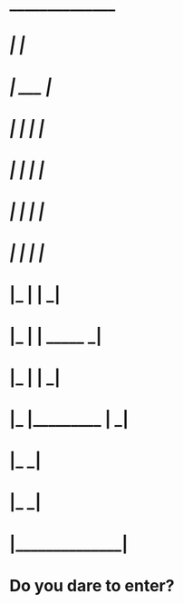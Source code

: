   #            ______________     
  #          _|              |_
  #        _|   ___            |_
  #      _|    |   |             |_
  #    _|      |   |               |_
  #  _|        |   |                 |_
 # _|          |   |                   |_
# |_           |   |                    _|
 #  |_         |   | _____            _|        
  #   |_       |          |         _|
  #     |_     |_________ |       _|
  #       |_                    _|
  #         |_                _|
  #           |______________|
  #         Do you dare to enter? 